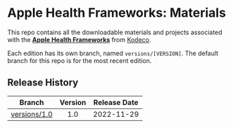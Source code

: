 # Apple Health Frameworks: Materials

This repo contains all the downloadable materials and projects associated with the **[Apple Health Frameworks](https://www.kodeco.com/26264549-apple-health-frameworks)** from [Kodeco](https://www.kodeco.com).

Each edition has its own branch, named `versions/[VERSION]`. The default branch for this repo is for the most recent edition.

## Release History

| Branch                                                                                  | Version | Release Date |
| --------------------------------------------------------------------------------------- |:-------:|:------------:|
| [versions/1.0](https://github.com/kodecocodes/video-hea-materials/tree/versions/1.0) | 1.0     | 2022-11-29   |
